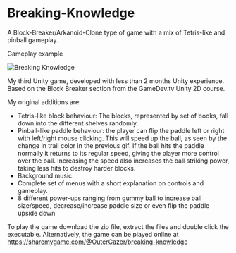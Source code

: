 # Breaking-Knowledge
A Block-Breaker/Arkanoid-Clone type of game with a mix of Tetris-like and pinball gameplay.

Gameplay example

![Breaking Knowledge](https://user-images.githubusercontent.com/71871620/129686247-d4f420b6-b071-448a-8653-d554b10974c8.gif)

My third Unity game, developed with less than 2 months Unity experience. Based on the Block Breaker section from the GameDev.tv Unity 2D course.

My original additions are:
- Tetris-like block behaviour: The blocks, represented by set of books, fall down into the different shelves randomly.
- Pinball-like paddle behaviour: the player can flip the paddle left or right with left/right mouse clicking. This will speed up the ball, as seen by the change in trail color in the previous gif. If the ball hits the paddle normally it returns to its regular speed, giving the player more control over the ball. Increasing the speed also increases the ball striking power, taking less hits to destroy harder blocks.
- Background music.
- Complete set of menus with a short explanation on controls and gameplay.
- 8 different power-ups ranging from gummy ball to increase ball size/speed, decrease/increase paddle size or even flip the paddle upside down

To play the game download the zip file, extract the files and double click the executable.
Alternatively, the game can be played online at https://sharemygame.com/@OuterGazer/breaking-knowledge
